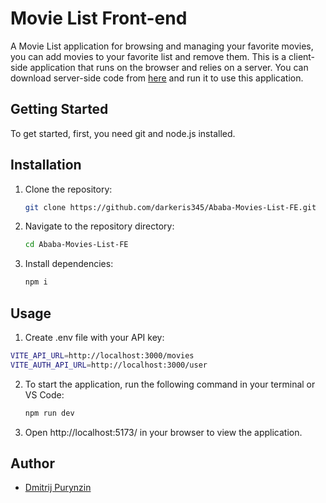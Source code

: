 # Movie List Front-end

A Movie List application for browsing and managing your favorite movies, you can add movies to your favorite list and remove them. This is a client-side application that runs on the browser and relies on a server. You can download server-side code from [here](https://github.com/darkeris345/Ababa-Movies-List-server) and run it to use this application.

## Getting Started

To get started, first, you need git and node.js installed.

## Installation

1. Clone the repository:

   ```bash
   git clone https://github.com/darkeris345/Ababa-Movies-List-FE.git
   ```

2. Navigate to the repository directory:

   ```bash
   cd Ababa-Movies-List-FE
   ```

3. Install dependencies:

   ```bash
   npm i
   ```


## Usage

1. Create .env file with your API key: 
```bash
VITE_API_URL=http://localhost:3000/movies
VITE_AUTH_API_URL=http://localhost:3000/user
```

2. To start the application, run the following command in your terminal or VS Code:

   ```bash
   npm run dev
   ```
2. Open http://localhost:5173/ in your browser to view the application.


## Author

- [Dmitrij Purynzin](https://github.com/darkeris345)
